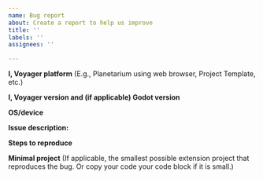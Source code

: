 ```yaml
---
name: Bug report
about: Create a report to help us improve
title: ''
labels: ''
assignees: ''

---
```


**I, Voyager platform**
(E.g., Planetarium using web browser, Project Template, etc.)

**I, Voyager version and (if applicable) Godot version**

**OS/device**

**Issue description:**

**Steps to reproduce**

**Minimal project**
(If applicable, the smallest possible extension project that reproduces the bug. Or copy your code your code block if it is small.)
